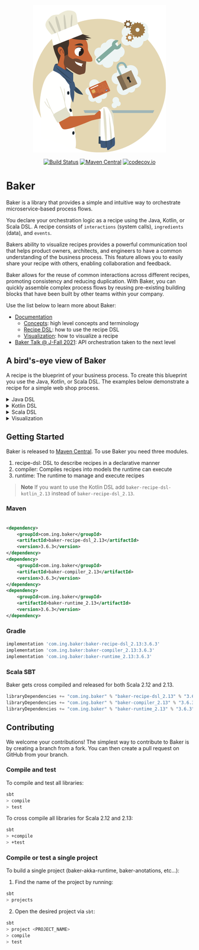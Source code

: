 <div align="center">
<img src="https://github.com/ing-bank/baker/blob/master/baker-logo.png?raw=true" alt="Baker Logo">

[![Build Status](https://dev.azure.com/BakeryOSS/BakeryOSS/_apis/build/status/baker-oss-pr?branchName=master)](https://dev.azure.com/BakeryOSS/BakeryOSS/_build?definitionId=9&_a=summary)
[![Maven Central](https://img.shields.io/maven-central/v/com.ing.baker/baker-runtime_2.12.svg?label=Maven%20Central&logo=apachemaven)](https://search.maven.org/artifact/com.ing.baker/baker-runtime_2.12)
[![codecov.io](http://codecov.io/github/ing-bank/baker/coverage.svg?branch=master)](https://codecov.io/gh/ing-bank/baker?branch=master)
</div>

# Baker

Baker is a library that provides a simple and intuitive way to orchestrate microservice-based process flows.

You declare your orchestration logic as a recipe using the Java, Kotlin, or Scala DSL. A recipe consists of
`interactions` (system calls), `ingredients` (data), and `events`.

Bakers ability to visualize recipes provides a powerful communication tool that helps product owners, architects, and
engineers to have a common understanding of the business process. This feature allows you to easily share your recipe
with others, enabling collaboration and feedback.

Baker allows for the reuse of common interactions across different recipes, promoting consistency and reducing
duplication. With Baker, you can quickly assemble complex process flows by reusing pre-existing building blocks that
have been built by other teams within your company.

Use the list below to learn more about Baker:

- [Documentation](https://ing-bank.github.io/baker/)
    - [Concepts](https://ing-bank.github.io/baker/sections/concepts/): high level concepts and terminology
    - [Recipe DSL](https://ing-bank.github.io/baker/sections/reference/dsls/): how to use the recipe DSL
    - [Visualization](https://ing-bank.github.io/baker/sections/reference/visualization/): how to visualize a recipe
- [Baker Talk @ J-Fall 2021](https://www.youtube.com/watch?v=U4aCUT9zIFk): API orchestration taken to the next level

## A bird's-eye view of Baker

A recipe is the blueprint of your business process. To create this blueprint you use the Java, Kotlin, or Scala DSL. The
examples below demonstrate a recipe for a simple web shop process.

<details>
    <summary>Java DSL</summary>

```java
final Recipe recipe=new Recipe("Web shop")
        .withSensoryEvents(
        CustomerInfoReceived.class,
        OrderPlaced.class,
        PaymentMade.class
    )
            .withInteractions(
            InteractionDescriptor.of(ValidateOrder.class),
        InteractionDescriptor.of(ReserveItems.class)
        .withRequiredEvent(PaymentMade.class),
        InteractionDescriptor.of(ShipGoods.class),
        InteractionDescriptor.of(SendInvoice.class)
        .withRequiredEvent(GoodsShipped.class)
        )
        .withDefaultFailureStrategy(
        new RetryWithIncrementalBackoffBuilder()
        .withInitialDelay(Duration.ofMillis(100))
        .withDeadline(Duration.ofHours(24))
        .withMaxTimeBetweenRetries(Duration.ofMinutes(10))
        .build());
```

</details>

<details>
    <summary>Kotlin DSL</summary>

```kotlin
val recipe = recipe("Web shop") {
    sensoryEvents {
        event<CustomerInfoReceived>()
        event<OrderPlaced>()
        event<PaymentMade>()
    }
    interaction<ValidateOrder>()
    interaction<ReserveItems> {
        requiredEvents {
            event<PaymentMade>()
        }
    }
    interaction<ShipGoods>()
    interaction<SendInvoice> {
        requiredEvents {
            event<GoodsShipped>()
        }
    }
    defaultFailureStrategy = retryWithIncrementalBackoff {
        initialDelay = 100.milliseconds
        until = deadline(24.hours)
        maxTimeBetweenRetries = 10.minutes
    }
}
```

</details>

<details>
    <summary>Scala DSL</summary>

```scala
val recipe: Recipe = Recipe("Web shop")
  .withSensoryEvents(
    Event[CustomerInfoReceived],
    Event[OrderPlaced],
    Event[PaymentMade]
  )
  .withInteractions(
    ValidateOrder,
    ReserveItems
      .withRequiredEvent(Event[PaymentMade])
      ShipGoods,
    SendInvoice
      .withRequiredEvent(goodsShipped)
  )
  .withDefaultFailureStrategy(
    RetryWithIncrementalBackoff
      .builder()
      .withInitialDelay(100 milliseconds)
      .withUntil(Some(UntilDeadline(24 hours)))
      .withMaxTimeBetweenRetries(Some(10 minutes))
      .build()
  )
```

</details>

<details>
    <summary>Visualization</summary>

Events are gray, ingredients orange, and interactions lilac:

![](docs/images/webshop.svg)

</details>

## Getting Started

Baker is released to [Maven Central](https://search.maven.org/search?q=g:com.ing.baker). To use Baker you need three
modules.

1. recipe-dsl: DSL to describe recipes in a declarative manner
2. compiler: Compiles recipes into models the runtime can execute
3. runtime: The runtime to manage and execute recipes

> **Note**
> If you want to use the Kotlin DSL add `baker-recipe-dsl-kotlin_2.13` instead of `baker-recipe-dsl_2.13`.

### Maven

```xml

<dependency>
    <groupId>com.ing.baker</groupId>
    <artifactId>baker-recipe-dsl_2.13</artifactId>
    <version>3.6.3</version>
</dependency>
<dependency>
    <groupId>com.ing.baker</groupId>
    <artifactId>baker-compiler_2.13</artifactId>
    <version>3.6.3</version>
</dependency>
<dependency>
    <groupId>com.ing.baker</groupId>
    <artifactId>baker-runtime_2.13</artifactId>
    <version>3.6.3</version>
</dependency>
```

### Gradle

```groovy
implementation 'com.ing.baker:baker-recipe-dsl_2.13:3.6.3'
implementation 'com.ing.baker:baker-compiler_2.13:3.6.3'
implementation 'com.ing.baker:baker-runtime_2.13:3.6.3'
```

### Scala SBT

Baker gets cross compiled and released for both Scala 2.12 and 2.13.

```scala
libraryDependencies += "com.ing.baker" % "baker-recipe-dsl_2.13" % "3.6.3"
libraryDependencies += "com.ing.baker" % "baker-compiler_2.13" % "3.6.3"
libraryDependencies += "com.ing.baker" % "baker-runtime_2.13" % "3.6.3"
```

## Contributing

We welcome your contributions! The simplest way to contribute to Baker is by creating a branch from a fork. You can then
create a pull request on GitHub from your branch.

### Compile and test

To compile and test all libraries:

```bash
sbt 
> compile
> test
```

To cross compile all libraries for Scala 2.12 and 2.13:

```bash
sbt
> +compile
> +test
```

### Compile or test a single project

To build a single project (baker-akka-runtime, baker-anotations, etc...):

1. Find the name of the project by running:

```bash
sbt 
> projects
```

2. Open the desired project via `sbt`:

```bash
sbt
> project <PROJECT_NAME>
> compile
> test
```
